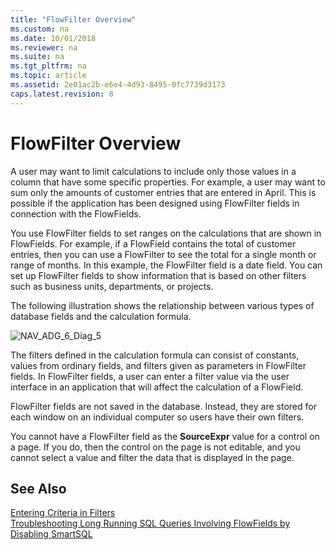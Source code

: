 ```yaml
---
title: "FlowFilter Overview"
ms.custom: na
ms.date: 10/01/2018
ms.reviewer: na
ms.suite: na
ms.tgt_pltfrm: na
ms.topic: article
ms.assetid: 2e01ac2b-e6e4-4d93-8495-0fc7739d3173
caps.latest.revision: 8
---
```

# FlowFilter Overview
A user may want to limit calculations to include only those values in a column that have some specific properties. For example, a user may want to sum only the amounts of customer entries that are entered in April. This is possible if the application has been designed using FlowFilter fields in connection with the FlowFields.  

 You use FlowFilter fields to set ranges on the calculations that are shown in FlowFields. For example, if a FlowField contains the total of customer entries, then you can use a FlowFilter to see the total for a single month or range of months. In this example, the FlowFilter field is a date field. You can set up FlowFilter fields to show information that is based on other filters such as business units, departments, or projects.  

 The following illustration shows the relationship between various types of database fields and the calculation formula.  

 ![](media/NAV_ADG_6_Diag_5.png "NAV\_ADG\_6\_Diag\_5")  

 The filters defined in the calculation formula can consist of constants, values from ordinary fields, and filters given as parameters in FlowFilter fields. In FlowFilter fields, a user can enter a filter value via the user interface in an application that will affect the calculation of a FlowField.  

 FlowFilter fields are not saved in the database. Instead, they are stored for each window on an individual computer so users have their own filters.  

 You cannot have a FlowFilter field as the **SourceExpr** value for a control on a page. If you do, then the control on the page is not editable, and you cannot select a value and filter the data that is displayed in the page.  


## See Also  
 [Entering Criteria in Filters](Entering-Criteria-in-Filters.md)  
 [Troubleshooting Long Running SQL Queries Involving FlowFields by Disabling SmartSQL](Troubleshooting-Queries-Involving-FlowFields-By-Disabling-SmartSQL.md)  
